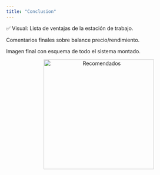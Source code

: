 ```yaml
---
title: "Conclusion"
---
```

✅ Visual:
Lista de ventajas de la estación de trabajo.

Comentarios finales sobre balance precio/rendimiento.

Imagen final con esquema de todo el sistema montado.


<p align="center">
  <img src="/images/recomendado.jpg" alt="Recomendados" width="300">
</p>